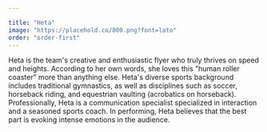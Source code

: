 ```yaml
---

title: "Heta"
image: "https://placehold.co/800.png?font=lato"
order: "order-first"
---
```


Heta is the team's creative and enthusiastic flyer who truly thrives on speed and heights. According to her own words, she loves this "human roller coaster" more than anything else. Heta's diverse sports background includes traditional gymnastics, as well as disciplines such as soccer, horseback riding, and equestrian vaulting (acrobatics on horseback). Professionally, Heta is a communication specialist specialized in interaction and a seasoned sports coach. In performing, Heta believes that the best part is evoking intense emotions in the audience.